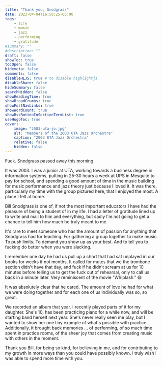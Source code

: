 ```yaml
---
title: "Thank you, Snodgrass"
date: 2023-04-04T16:50:25-05:00
tags:
    - life
    - music
    - jazz
    - performing
    - gratitude
#summary: ""
#description: ""
draft: false
showToc: true
tocOpen: false
hidemeta: false
comments: false
disableHLJS: true # to disable highlightjs
disableShare: false
hideSummary: false
searchHidden: false
showReadingTime: true
showBreadCrumbs: true
showPostNavLinks: true
showWordCount: true
showRssButtonInSectionTermList: true
useHugoToc: true
cover:
    image: "2003-uta-jo.jpg"
    alt: "Members of the 2003 UTA Jazz Orchestra"
    caption: "2003 UTA Jazz Orchestra"
    relative: false
    hidden: false
---
```


Fuck. Snodgrass passed away this morning.

It was 2003. I was a junior at UTA, working towards a business degree in information systems, putting in 25-30 hours a week at UPS in Mesquite to pay for school, and spending a good amount of time in the music building for music performance and jazz theory just because I loved it. It was there, particularly my time with the group pictured here, that I enjoyed the most. A place I felt at home.

Bill Snodgrass is one of, if not the most important educators I have had the pleasure of being a student of in my life. I had a letter of gratitude lined up to write and mail to him and everything, but sadly I'm not going to get a chance to tell him how much he truly meant to me.

It's rare to meet someone who has the amount of passion for anything that Snodgrass had for teaching. For gathering a group together to make music. To push limits. To demand you show up as your best. And to tell you to fucking do better when you were slacking.

I remember one day he had us pull up a chart that had sat unplayed in our books for weeks if not months. It called for mutes that we the trombone section didn't have that day, and fuck if he didn’t scream at us for 10 minutes before telling us to get the fuck out of rehearsal, only to call us back in a minute later. Very reminiscent of the movie "Whiplash." 😆

It was absolutely clear that he cared. The amount of love he had for what we were doing together and for each one of us individually was so, so great.

We recorded an album that year. I recently played parts of it for my daughter. She's 10, has been practicing piano for a while now, and will be starting band herself next year. She's never really seen me play, but I wanted to show her one tiny example of what's possible with practice. Additionally, it brought back memories ... of performing, of so much time spent in practice rooms, of the sheer joy that comes from creating music with others in the moment.

Thank you Bill, for being so kind, for believing in me, and for contributing to my growth in more ways than you could have possibly known. I truly wish I was able to spend more time with you.
